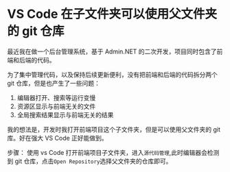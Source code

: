 # VS Code 在子文件夹可以使用父文件夹的 git 仓库

最近我在做一个后台管理系统，基于 Admin.NET 的二次开发，项目同时包含了前端和后端的代码。

为了集中管理代码，以及保持后续更新便利，没有把前端和后端的代码拆分两个 git 仓库，但是也产生了一些问题：

1. 编辑器打开、搜索等运行变慢
2. 资源区显示与前端无关的文件
3. 全局搜索结果显示与前端无关的结果

我的想法是，开发时我打开前端项目这个子文件夹，但是可以使用父文件夹的 git 库。好在强大 VS Code 正好能做到。

步骤：
使用 vs Code 打开前端项目子文件夹，进入`源代码管理`,此时编辑器会检测到 git 仓库，点击`Open Repository`选择父文件夹的仓库即可。
